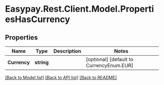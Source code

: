 # Easypay.Rest.Client.Model.PropertiesHasCurrency
## Properties

Name | Type | Description | Notes
------------ | ------------- | ------------- | -------------
**Currency** | **string** |  | [optional] [default to CurrencyEnum.EUR]

[[Back to Model list]](../README.md#documentation-for-models) [[Back to API list]](../README.md#documentation-for-api-endpoints) [[Back to README]](../README.md)

